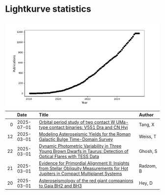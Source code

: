 
<h1>Lightkurve statistics</h1>
  
![publications](lightkurve-publications.png)  
  
|    | Date       | Title                                                                                                                                                                                                | Author    |
|---:|:-----------|:-----------------------------------------------------------------------------------------------------------------------------------------------------------------------------------------------------|:----------|
|  0 | 2025-07-01 | [Orbital period study of two contact W UMa-type contact binaries: V551 Dra and CN Hyi](https://ui.adsabs.harvard.edu/abs/2025NewA..11702357T/abstract)                                               | Tang, X   |
| 12 | 2025-03-01 | [Modeling Asteroseismic Yields for the Roman Galactic Bulge Time-Domain Survey](https://ui.adsabs.harvard.edu/abs/2025arXiv250304999W/abstract)                                                      | Weiss, T  |
| 22 | 2025-03-01 | [Dynamic Photometric Variability in Three Young Brown Dwarfs in Taurus: Detection of Optical Flares with TESS Data](https://ui.adsabs.harvard.edu/abs/2025ApJ...981...75G/abstract)                  | Ghosh, S  |
| 21 | 2025-03-01 | [Evidence for Primordial Alignment II: Insights from Stellar Obliquity Measurements for Hot Jupiters in Compact Multiplanet Systems](https://ui.adsabs.harvard.edu/abs/2025AJ....169..189R/abstract) | Radzom, B |
| 20 | 2025-03-01 | [Asteroseismology of the red giant companions to Gaia BH2 and BH3](https://ui.adsabs.harvard.edu/abs/2025arXiv250309690H/abstract)                                                                   | Hey, D    |
